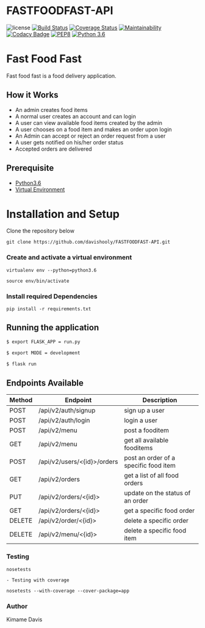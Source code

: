 # FASTFOODFAST-API
![license](https://img.shields.io/github/license/mashape/apistatus.svg)
[![Build Status](https://travis-ci.org/davishooly/FASTFOODFAST-API.svg?branch=develop)](https://travis-ci.org/davishooly/FASTFOODFAST-API)
[![Coverage Status](https://coveralls.io/repos/github/davishooly/FASTFOODFAST-API/badge.svg?branch=develop)](https://coveralls.io/github/davishooly/FASTFOODFAST-API?branch=develop)
[![Maintainability](https://api.codeclimate.com/v1/badges/a236552c6eda78af4c69/maintainability)](https://codeclimate.com/github/davishooly/FASTFOODFAST-API/maintainability)
[![Codacy Badge](https://api.codacy.com/project/badge/Grade/9808cd8c1dfd4695a43de932c7af6e45)](https://www.codacy.com/app/davishooly/FASTFOODFAST-API?utm_source=github.com&amp;utm_medium=referral&amp;utm_content=davishooly/FASTFOODFAST-API&amp;utm_campaign=Badge_Grade)
[![PEP8](https://img.shields.io/badge/code%20style-pep8-orange.svg)](https://www.python.org/dev/peps/pep-0008/)
[![Python 3.6](https://img.shields.io/badge/python-3.6-blue.svg)](https://www.python.org/downloads/release/python-360/)


# Fast Food Fast

Fast food fast is a food delivery application.

## How it Works

- An admin creates food items
- A normal user creates an account and can login
- A user can view available food items created by the admin
- A user chooses on a food item and makes an order upon login
- An Admin can accept or reject an order request from a user
- A user gets notified on his/her order status
- Accepted orders are delivered

## Prerequisite

- [Python3.6](https://www.python.org/downloads/release/python-365/)
- [Virtual Environment](https://virtualenv.pypa.io/en/stable/installation/)

# Installation and Setup

Clone the repository below

```
git clone https://github.com/davishooly/FASTFOODFAST-API.git
```

### Create and activate a virtual environment

    virtualenv env --python=python3.6

    source env/bin/activate

### Install required Dependencies

    pip install -r requirements.txt

## Running the application

```bash
$ export FLASK_APP = run.py

$ export MODE = development

$ flask run
```

## Endpoints Available

| Method | Endpoint                        | Description                           |
| ------ | ------------------------------- | ------------------------------------- |
| POST   | /api/v2/auth/signup             | sign up a user                        |
| POST   | /api/v2/auth/login              | login a user                          |
| POST   | /api/v2/menu                    | post a fooditem                       |
| GET    | /api/v2/menu                    | get all available fooditems           |
| POST   | /api/v2/users/<{id}>/orders     | post an order of a specific food item |
| GET    | /api/v2/orders                  | get a list of all food orders         |
| PUT    | /api/v2/orders/<{id}>           | update on the status of an order      |
| GET    | /api/v2/orders/<{id}>           | get a specific food order             |
| DELETE | /api/v2/order/<{id}>            | delete a specific order               |
| DELETE | /api/v2/menu/<{id}>             | delete a specific food item           |

### Testing

    nosetests

    - Testing with coverage

    nosetests --with-coverage --cover-package=app

### Author

Kimame Davis
